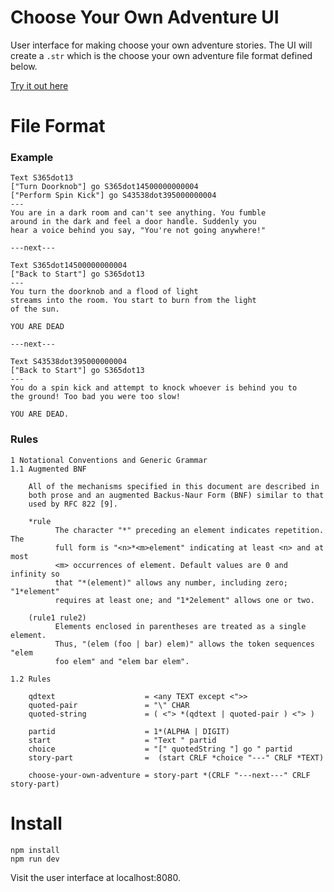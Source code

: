 # Choose Your Own Adventure UI

User interface for making choose your own adventure stories.
The UI will create a `.str` which is the choose your own adventure file
format defined below.

[Try it out here](https://dgendill.github.io/choose-your-own-adventure-maker/dist/)

# File Format

### Example
```
Text S365dot13
["Turn Doorknob"] go S365dot14500000000004
["Perform Spin Kick"] go S43538dot395000000004
---
You are in a dark room and can't see anything. You fumble
around in the dark and feel a door handle. Suddenly you
hear a voice behind you say, "You're not going anywhere!"

---next---

Text S365dot14500000000004
["Back to Start"] go S365dot13
---
You turn the doorknob and a flood of light
streams into the room. You start to burn from the light
of the sun.

YOU ARE DEAD

---next---

Text S43538dot395000000004
["Back to Start"] go S365dot13
---
You do a spin kick and attempt to knock whoever is behind you to
the ground! Too bad you were too slow!

YOU ARE DEAD.
```

### Rules
```
1 Notational Conventions and Generic Grammar
1.1 Augmented BNF

    All of the mechanisms specified in this document are described in
    both prose and an augmented Backus-Naur Form (BNF) similar to that
    used by RFC 822 [9].

    *rule
          The character "*" preceding an element indicates repetition. The
          full form is "<n>*<m>element" indicating at least <n> and at most
          <m> occurrences of element. Default values are 0 and infinity so
          that "*(element)" allows any number, including zero; "1*element"
          requires at least one; and "1*2element" allows one or two.

    (rule1 rule2)
          Elements enclosed in parentheses are treated as a single element.
          Thus, "(elem (foo | bar) elem)" allows the token sequences "elem
          foo elem" and "elem bar elem".

1.2 Rules

    qdtext                    = <any TEXT except <">>
    quoted-pair               = "\" CHAR
    quoted-string             = ( <"> *(qdtext | quoted-pair ) <"> )

    partid                    = 1*(ALPHA | DIGIT)
    start                     = "Text " partid
    choice                    = "[" quotedString "] go " partid
    story-part                =  (start CRLF *choice "---" CRLF *TEXT)

    choose-your-own-adventure = story-part *(CRLF "---next---" CRLF story-part)
```

# Install

```
npm install
npm run dev
```

Visit the user interface at localhost:8080.